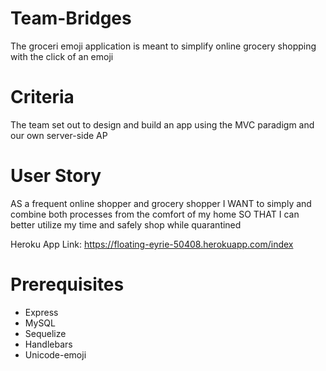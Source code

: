 # Team-Bridges
The groceri emoji application is meant to simplify online grocery shopping with the click of an emoji

# Criteria
The team set out to design and build an app using the MVC paradigm and our own server-side AP

# User Story
AS a frequent online shopper and grocery shopper
I WANT to simply and combine both processes from the comfort of my home
SO THAT I can better utilize my time and safely shop while quarantined 

Heroku App Link: https://floating-eyrie-50408.herokuapp.com/index 

# Prerequisites 
- Express
- MySQL
- Sequelize
- Handlebars
- Unicode-emoji
